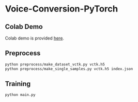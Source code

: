 # Voice-Conversion-PyTorch

## Colab Demo
Colab demo is provided [here](https://drive.google.com/open?id=1lXijwiNkn5dvzYIDuqPZbyzJyUatQQtY).

## Preprocess
```bash
python preprocess/make_dataset_vctk.py vctk.h5
python preprocess/make_single_samples.py vctk.h5 index.json
```

## Training
```bash
python main.py
```

